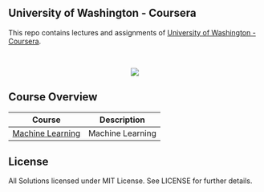 University of Washington - Coursera
---

This repo contains lectures and assignments of [University of Washington - Coursera](https://www.coursera.org/uw).

<br/>
<p align="center">
  <img src="http://raddarchitecture.com/wp-content/uploads/2016/03/university-of-washington-logo-download-logo-uw.png">
</p>

## Course Overview

| Course | Description |
|--------------------------------------------------------------------------------------------------------------|-------------------------------------------------------------------------------------------------------------------------------------------------------------------|
| [Machine Learning](https://github.com/tuanavu/coursera-university-of-washington/tree/master/machine_learning) | Machine Learning |

## License

All Solutions licensed under MIT License. See LICENSE for further details.
